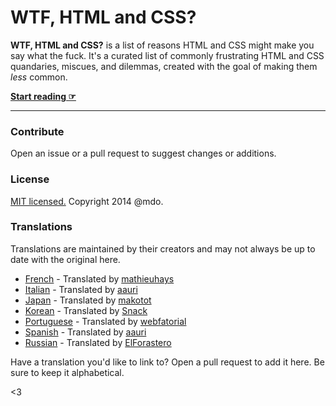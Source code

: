 # WTF, HTML and CSS?

**WTF, HTML and CSS?** is a list of reasons HTML and CSS might make you say what the fuck. It's a curated list of commonly frustrating HTML and CSS quandaries, miscues, and dilemmas, created with the goal of making them *less* common.

**[Start reading ☞](http://wtfhtmlcss.com)**

---

### Contribute

Open an issue or a pull request to suggest changes or additions.


### License

[MIT licensed.](LICENSE.md) Copyright 2014 @mdo.

### Translations

Translations are maintained by their creators and may not always be up to date with the original here.

- [French](http://mathieuhays.github.io/wtf-html-css/) - Translated by [mathieuhays](https://github.com/mathieuhays)
- [Italian](http://aauri.github.io/wtf-html-css/) - Translated by [aauri](https://github.com/aauri)
- [Japan](http://makotot.github.io/wtf-html-css/) - Translated by [makotot](https://github.com/makotot)
- [Korean](http://snack-x.github.io/wtf-html-css/) - Translated by [Snack](https://github.com/Snack-X)
- [Portuguese](http://webfatorial.github.io/wtf-html-css/) - Translated by [webfatorial](http://webfatorial.com/)
- [Spanish](http://aauri.github.io/wtf-html-y-css/) - Translated by [aauri](https://github.com/aauri)
- [Russian](http://elforastero.github.io/wtf-html-css/) - Translated by [ElForastero](https://github.com/elforastero)

Have a translation you'd like to link to? Open a pull request to add it here. Be sure to keep it alphabetical.

<3
